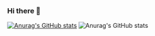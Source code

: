 ### Hi there 👋

<!--
**cdfdiniz/cdfdiniz** is a ✨ _special_ ✨ repository because its `README.md` (this file) appears on your GitHub profile.

Here are some ideas to get you started:

- 🔭 I’m currently working on ...
- 🌱 I’m currently learning ...
- 👯 I’m looking to collaborate on ...
- 🤔 I’m looking for help with ...
- 💬 Ask me about ...
- 📫 How to reach me: ...
- 😄 Pronouns: ...
- ⚡ Fun fact: ...
-->

[![Anurag's GitHub stats](https://github-readme-stats.vercel.app/api?username=cdfdiniz&show_icons=true&theme=radical)](https://github.com/cdfdiniz/github-readme-stats)
![Anurag's GitHub stats](https://github-readme-stats.vercel.app/api?username=cdfdiniz&show=reviews,discussions_started,discussions_answered,prs_merged,prs_merged_percentage)

